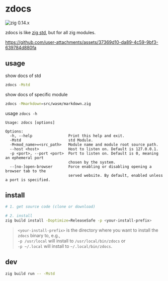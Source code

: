 # zdocs

![zig 0.14.x](https://img.shields.io/badge/zig-0.14.x-eeeeee?logo=zig)

zdocs is like [zig std](https://ziglang.org/documentation/0.14.1/std/), but for all zig modules.

https://github.com/user-attachments/assets/37369d10-da89-4c59-9bf3-639784d880fa

## usage

show docs of std

```bash
zdocs -Mstd
```

show docs of specific module

```bash
zdocs -Mmarkdown=src/wasm/markdown.zig
```

usage `zdocs -h`

```
Usage: zdocs [options]

Options:
  -h, --help                Print this help and exit.
  -Mstd                     std Module.
  -M<mod_name>=<src_path>   Module name and module root source path.
  --host <host>             Host to listen on. Default is 127.0.0.1.
  -p <port>, --port <port>  Port to listen on. Default is 0, meaning an ephemeral port
                            chosen by the system.
  --[no-]open-browser       Force enabling or disabling opening a browser tab to the
                            served website. By default, enabled unless a port is specified.
```

## install

```bash
# 1. get source code (clone or download)

# 2. install
zig build install -Doptimize=ReleaseSafe -p <your-install-prefix>
```

> `<your-install-prefix>` is the directory where you want to install the `zdocs` binary to, e.g.,<br/>
> `-p /usr/local` will install to `/usr/local/bin/zdocs` or <br>
> `-p ~/.local` will install to `~/.local/bin/zdocs`.

## dev

```bash
zig build run -- -Mstd
```
